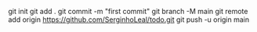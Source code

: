 git init
git add .
git commit -m "first commit"
git branch -M main
git remote add origin https://github.com/SerginhoLeal/todo.git
git push -u origin main
